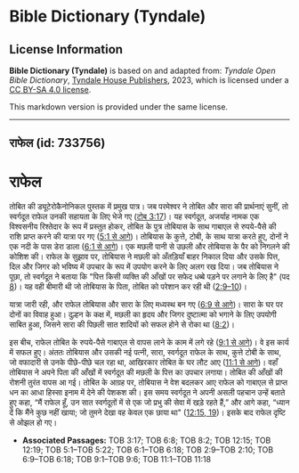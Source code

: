 # Bible Dictionary (Tyndale)

## License Information

**Bible Dictionary (Tyndale)** is based on and adapted from: _Tyndale Open Bible Dictionary_, [Tyndale House Publishers](https://tyndaleopenresources.com/), 2023, which is licensed under a [CC BY-SA 4.0 license](https://creativecommons.org/licenses/by-sa/4.0/legalcode.en).

This markdown version is provided under the same license.



--------------------------------

## राफेल (id: 733756)

राफेल
=====

तोबित की ड्यूटेरोकैनोनिकल पुस्तक में प्रमुख पात्र। जब परमेश्वर ने तोबित और सारा की प्रार्थनाएं सुनीं, तो स्वर्गदूत राफेल उनकी सहायता के लिए भेजे गए ([टोब 3:17](https://ref.ly/Tob3:17))। यह स्वर्गदूत, अजर्याह नामक एक विश्वसनीय रिश्तेदार के रूप में प्रस्तुत होकर, तोबित के पुत्र तोबियास के साथ गाबाएल से रुपये\-पैसे की राशि प्राप्त करने की यात्रा पर गए ([5:1 से आगे](https://ref.ly/Tob5:1-Tob5:22))। तोबियास के कुत्ते, टोबी, के साथ यात्रा करते हुए, दोनों ने एक नदी के पास डेरा डाला ([6:1 से आगे](https://ref.ly/Tob6:1-Tob6:18))। एक मछली पानी से उछली और तोबियास के पैर को निगलने की कोशिश की। राफेल के सुझाव पर, तोबियास ने मछली को अँतड़ियाँ बाहर निकाल दिया और उसके पित्त, दिल और जिगर को भविष्य में उपचार के रूप में उपयोग करने के लिए अलग रख दिया। जब तोबियास ने पूछा, तो स्वर्गदूत ने बताया कि "पित्त किसी व्यक्ति की आँखों पर सफेद धब्बे पड़ने पर लगाने के लिए है" (पद [8](https://ref.ly/Tob6:8))। यह वही बीमारी थी जो तोबियास के पिता, तोबित को परेशान कर रही थी ([2:9–10](https://ref.ly/Tob2:9-Tob2:10))।

यात्रा जारी रही, और राफेल तोबियास और सारा के लिए मध्यस्थ बन गए ([6:9 से आगे](https://ref.ly/Tob6:9-Tob6:18))। सारा के घर पर दोनों का विवाह हुआ। दुल्हन के कक्ष में, मछली का हृदय और जिगर दुष्टात्मा को भगाने के लिए उपयोगी साबित हुआ, जिसने सारा की पिछली सात शादियों को सफल होने से रोका था ([8:2](https://ref.ly/Tob8:2))।

इस बीच, राफेल तोबित के रुपये\-पैसे गाबाएल से वापस लाने के काम में लगे रहे ([9:1 से आगे](https://ref.ly/Tob9:1-Tob9:6))। वे इस कार्य में सफल हुए। अंततः तोबियास और उसकी नई पत्नी, सारा, स्वर्गदूत राफेल के साथ, कुत्ते टोबी के साथ, जो वफादारी से उनके पीछे\-पीछे चल रहा था, आखिरकार तोबित के घर लौट आए ([11:1 से आगे](https://ref.ly/Tob11:1-Tob11:18))। वहाँ तोबियास ने अपने पिता की आँखों में स्वर्गदूत की मछली के पित्त का उपचार लगाया। तोबित की आँखों की रोशनी तुरंत वापस आ गई। तोबित के आग्रह पर, तोबियास ने वेश बदलकर आए राफेल को गाबाएल से प्राप्त धन का आधा हिस्सा इनाम में देने की पेशकश की। इस समय स्वर्गदूत ने अपनी असली पहचान उन्हें बताते हुए कहा, “मैं राफेल हूँ, उन सात स्वर्गदूतों में से एक जो प्रभु की सेवा में खड़े रहते हैं,” और आगे कहा, “ध्यान दें कि मैंने कुछ नहीं खाया; जो तुमने देखा वह केवल एक छाया था" ([12:15, 19](https://ref.ly/Tob12:15,Tob12:19))। इसके बाद राफेल दृष्टि से ओझल हो गए।

* **Associated Passages:** TOB 3:17; TOB 6:8; TOB 8:2; TOB 12:15; TOB 12:19; TOB 5:1–TOB 5:22; TOB 6:1–TOB 6:18; TOB 2:9–TOB 2:10; TOB 6:9–TOB 6:18; TOB 9:1–TOB 9:6; TOB 11:1–TOB 11:18

